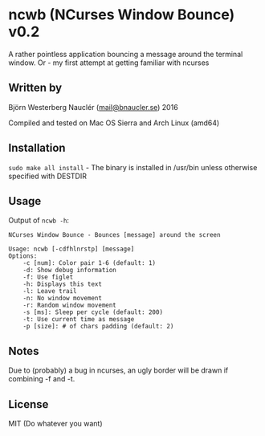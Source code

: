 # ncwb (NCurses Window Bounce) v0.2
A rather pointless application bouncing a message around the terminal window. Or - my first attempt at getting familiar with ncurses

## Written by
Björn Westerberg Nauclér (mail@bnaucler.se) 2016

Compiled and tested on Mac OS Sierra and Arch Linux (amd64)

## Installation
`sudo make all install` - The binary is installed in /usr/bin unless otherwise specified with DESTDIR

## Usage
Output of `ncwb -h`:  
```
NCurses Window Bounce - Bounces [message] around the screen

Usage: ncwb [-cdfhlnrstp] [message]
Options:
	-c [num]: Color pair 1-6 (default: 1)
	-d: Show debug information
	-f: Use figlet
	-h: Displays this text
	-l: Leave trail
	-n: No window movement
	-r: Random window movement
	-s [ms]: Sleep per cycle (default: 200)
	-t: Use current time as message
	-p [size]: # of chars padding (default: 2)
```

## Notes
Due to (probably) a bug in ncurses, an ugly border will be drawn if combining -f and -t.

## License
MIT (Do whatever you want)

